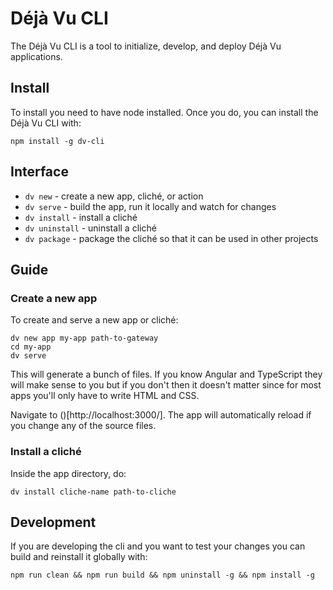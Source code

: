 Déjà Vu CLI
===========

The Déjà Vu CLI is a tool to initialize, develop, and deploy Déjà Vu
applications.

Install
-------

To install you need to have node installed. Once you do, you can install the
Déjà Vu CLI with:

```
npm install -g dv-cli
```

Interface
---------

  - `dv new` - create a new app, cliché, or action
  - `dv serve` - build the app, run it locally and watch for changes
  - `dv install` - install a cliché
  - `dv uninstall` - uninstall a cliché
  - `dv package` - package the cliché so that it can be used in other projects


Guide
-----

### Create a new app

To create and serve a new app or cliché:

```
dv new app my-app path-to-gateway
cd my-app
dv serve
```

This will generate a bunch of files. If you know Angular and TypeScript they
will make sense to you but if you don't then it doesn't matter since for
most apps you'll only have to write HTML and CSS.

Navigate to ()[http://localhost:3000/]. The app will automatically reload if you
change any of the source files.

### Install a cliché

Inside the app directory, do:

```
dv install cliche-name path-to-cliche
```

Development
-----------

If you are developing the cli and you want to test your changes you can build
and reinstall it globally with:

```
npm run clean && npm run build && npm uninstall -g && npm install -g
```

